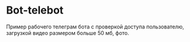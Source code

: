 # Bot-telebot
Пример рабочего телеграм бота с проверкой доступа пользователю, загрузкой видео размером больше 50 мб, фото.
